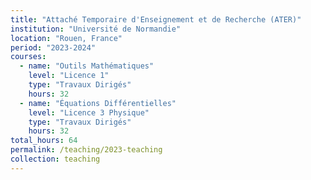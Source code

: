 ```yaml
---
title: "Attaché Temporaire d'Enseignement et de Recherche (ATER)"
institution: "Université de Normandie"
location: "Rouen, France"
period: "2023-2024"
courses:
  - name: "Outils Mathématiques"
    level: "Licence 1"
    type: "Travaux Dirigés"
    hours: 32
  - name: "Équations Différentielles"
    level: "Licence 3 Physique"
    type: "Travaux Dirigés"
    hours: 32
total_hours: 64
permalink: /teaching/2023-teaching
collection: teaching
---
```

